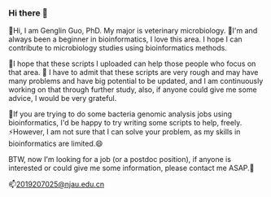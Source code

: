 ### Hi there 👋

<!--
**guogenglin/guogenglin** is a ✨ _special_ ✨ repository because its `README.md` (this file) appears on your GitHub profile.
-->

🔭Hi, I am Genglin Guo, PhD. My major is veterinary microbiology. 🌱I'm and always been a beginner in bioinformatics, I love this area. I hope I can contribute to microbiology studies using bioinformatics methods. 

💬I hope that these scripts I uploaded can help those people who focus on that area. 🤔 I have to admit that these scripts are very rough and may have many problems and have big potential to be updated, and I am continuously working on that through further study, also, if anyone could give me some advice, I would be very grateful.

👯If you are trying to do some bacteria genomic analysis jobs using bioinformatics, I'd be happy to try writing some scripts to help, freely. ⚡However, I am not sure that I can solve your problem, as my skills in bioinformatics are limited.😄

BTW, now I'm looking for a job (or a postdoc position), if anyone is interested or could give me some information, please contact me ASAP.🙏

📫2019207025@njau.edu.cn

